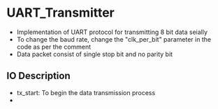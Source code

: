 # UART_Transmitter
- Implementation of UART protocol for transmitting 8 bit data seially
- To change the baud rate, change the "clk_per_bit" parameter in the code as per the comment  
- Data packet consist of single stop bit and no parity bit
## IO Description
- tx_start: To begin the data transmission process
- 

